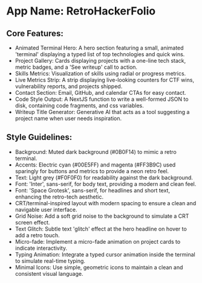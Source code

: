 # **App Name**: RetroHackerFolio

## Core Features:

- Animated Terminal Hero: A hero section featuring a small, animated 'terminal' displaying a typed list of top technologies and quick wins.
- Project Gallery: Cards displaying projects with a one-line tech stack, metric badges, and a 'See writeup' call to action.
- Skills Metrics: Visualization of skills using radial or progress metrics.
- Live Metrics Strip: A strip displaying live-looking counters for CTF wins, vulnerability reports, and projects shipped.
- Contact Section: Email, GitHub, and calendar CTAs for easy contact.
- Code Style Output: A NextJS function to write a well-formed JSON to disk, containing code fragments, and css variables.
- Writeup Title Generator: Generative AI that acts as a tool suggesting a project name when user needs inspiration.

## Style Guidelines:

- Background: Muted dark background (#0B0F14) to mimic a retro terminal.
- Accents: Electric cyan (#00E5FF) and magenta (#FF3B9C) used sparingly for buttons and metrics to provide a neon retro feel.
- Text: Light grey (#F0F0F0) for readability against the dark background.
- Font: 'Inter', sans-serif, for body text, providing a modern and clean feel.
- Font: 'Space Grotesk', sans-serif, for headlines and short text, enhancing the retro-tech aesthetic.
- CRT/terminal-inspired layout with modern spacing to ensure a clean and navigable user interface.
- Grid Noise: Add a soft grid noise to the background to simulate a CRT screen effect.
- Text Glitch: Subtle text 'glitch' effect at the hero headline on hover to add a retro touch.
- Micro-fade: Implement a micro-fade animation on project cards to indicate interactivity.
- Typing Animation: Integrate a typed cursor animation inside the terminal to simulate real-time typing.
- Minimal Icons: Use simple, geometric icons to maintain a clean and consistent visual language.